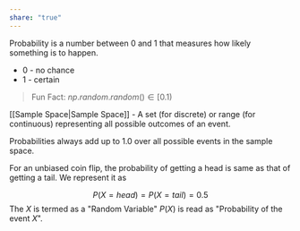 ```yaml
---
share: "true"
---
```


Probability is a number between 0 and 1 that measures how likely something is to happen. 

- 0 - no chance
- 1 - certain

> Fun Fact: $np.random.random() \in [0.1)$

[[Sample Space|Sample Space]] - A set (for discrete) or range (for continuous) representing all possible outcomes of an event. 

Probabilities always add up to 1.0 over all possible events in the sample space. 

For an unbiased coin flip, the probability of getting a head is same as that of getting a tail. 
We represent it as 

$$P(X=head) = P(X=tail) = 0.5$$
The $X$ is termed as a "Random Variable"
$P(X)$ is read as "Probability of the event $X$". 
